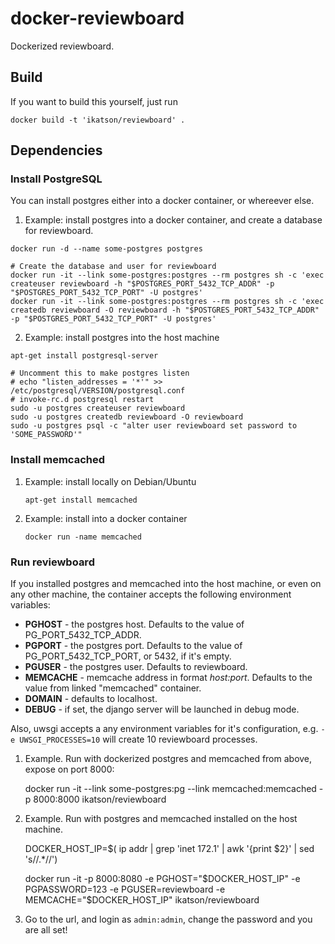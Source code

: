 docker-reviewboard
==================

Dockerized reviewboard.

## Build

If you want to build this yourself, just run

    docker build -t 'ikatson/reviewboard' .

## Dependencies

### Install PostgreSQL

You can install postgres either into a docker container, or whereever else.

1. Example: install postgres into a docker container, and create a database for reviewboard.
   
```
docker run -d --name some-postgres postgres

# Create the database and user for reviewboard
docker run -it --link some-postgres:postgres --rm postgres sh -c 'exec createuser reviewboard -h "$POSTGRES_PORT_5432_TCP_ADDR" -p "$POSTGRES_PORT_5432_TCP_PORT" -U postgres'
docker run -it --link some-postgres:postgres --rm postgres sh -c 'exec createdb reviewboard -O reviewboard -h "$POSTGRES_PORT_5432_TCP_ADDR" -p "$POSTGRES_PORT_5432_TCP_PORT" -U postgres'
```

2. Example: install postgres into the host machine
   
```
apt-get install postgresql-server

# Uncomment this to make postgres listen
# echo "listen_addresses = '*'" >> /etc/postgresql/VERSION/postgresql.conf
# invoke-rc.d postgresql restart
sudo -u postgres createuser reviewboard
sudo -u postgres createdb reviewboard -O reviewboard
sudo -u postgres psql -c "alter user reviewboard set password to 'SOME_PASSWORD'"
```
   
### Install memcached

1. Example: install locally on Debian/Ubuntu

    ```apt-get install memcached```

2. Example: install into a docker container

    ```docker run -name memcached```

### Run reviewboard

If you installed postgres and memcached into the host machine, or even on any other machine, the container accepts the following environment variables:

- **PGHOST** - the postgres host. Defaults to the value of PG_PORT_5432_TCP_ADDR.
- **PGPORT** - the postgres port. Defaults to the value of PG_PORT_5432_TCP_PORT, or 5432, if it's empty.
- **PGUSER** - the postgres user. Defaults to reviewboard.
- **MEMCACHE** - memcache address in format *host:port*. Defaults to the value from linked "memcached" container.
- **DOMAIN** - defaults to localhost.
- **DEBUG** - if set, the django server will be launched in debug mode.

Also, uwsgi accepts a any environment variables for it's configuration, e.g. ```-e UWSGI_PROCESSES=10``` will create 10 reviewboard processes.

1. Example. Run with dockerized postgres and memcached from above, expose on port 8000:

    
    docker run -it --link some-postgres:pg --link memcached:memcached -p 8000:8000 ikatson/reviewboard

1. Example. Run with postgres and memcached installed on the host machine.

    DOCKER_HOST_IP=$( ip addr | grep 'inet 172.1' | awk '{print $2}' | sed 's/\/.*//')

    docker run -it -p 8000:8080 -e PGHOST="$DOCKER_HOST_IP" -e PGPASSWORD=123 -e PGUSER=reviewboard -e MEMCACHE="$DOCKER_HOST_IP" ikatson/reviewboard

1. Go to the url, and login as ```admin:admin```, change the password and you are all set!
